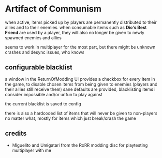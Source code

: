 # Artifact of Communism
when active, items picked up by players are permanently distributed to their allies and to their enemies.
when consumable items such as **Dio's Best Friend** are used by a player, they will also no longer be given to newly spawned enemies and allies

seems to work in multiplayer for the most part, but there might be unknown crashes and desync issues, who knows

## configurable blacklist
a window in the ReturnOfModding UI provides a checkbox for every item in the game, to disable chosen items from being given to enemies (players and their allies still receive them)
sane defaults are provided, blacklisting items i consider impossible and/or unfun to play against

the current blacklist is saved to config

there is also a hardcoded list of items that will never be given to non-players no matter what, mostly for items which just break/crash the game

## credits
* Miguelito and Umigatari from the RoRR modding disc for playtesting multiplayer with me
